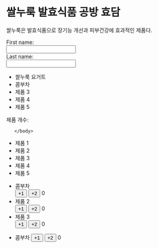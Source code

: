 <!DOCTYPE html>
<html>
<head>
</head>
<body>
 <h1>쌀누룩 발효식품 공방 효담</h1>
 <p>쌀누룩은 발효식품으로 장기능 개선과 피부건강에 효과적인 제품다.</p>

<form>
  <label for="fname">First name:</label><br>
  <input type="text" id="fname" name="fname"><br>
  <label for="lname">Last name:</label><br>
  <input type="text" id="lname" name="lname">
    </form>
<ul id="product-list">
  <li>쌀누룩 요거트</li>
  <li>콤부차</li>
  <li>제품 3</li>
  <li>제품 4</li>
  <li>제품 5</li>
</ul>

<p>제품 개수: <span id="product-count"></span></p>

<script>
  // 제품 목록 요소를 가져옵니다.
  const productList = document.getElementById('product-list');
  // 제품 개수를 계산하여 표시할 요소를 가져옵니다.
  const productCount = document.getElementById('product-count');
  // 제품 개수를 계산하여 표시합니다.
  productCount.textContent = productList.children.length;
</script>

       </body>
</html> 

<ul id="product-list">
  <li>제품 1</li>
  <li>제품 2</li>
  <li>제품 3</li>
  <li>제품 4</li>
  <li>제품 5</li>
</ul>

<ul id="product-list">
  <li>
    <span class="product-name">콤부차</span>
    <div class="product-controls">
      <button class="product-count-btn" data-count="1">+1</button>
      <button class="product-count-btn" data-count="2">+2</button>
      <span class="product-count">0</span>
    </div>
  </li>
  <li>
    <span class="product-name">제품 2</span>
    <div class="product-controls">
      <button class="product-count-btn" data-count="1">+1</button>
      <button class="product-count-btn" data-count="2">+2</button>
      <span class="product-count">0</span>
    </div>
  </li>
  <li>
    <span class="product-name">제품 3</span>
    <div class="product-controls">
      <button class="product-count-btn" data-count="1">+1</button>
      <button class="product-count-btn" data-count="2">+2</button>
      <span class="product-count">0</span>
    </div>
  </li>
</ul>

<ul>
  <li>
    <span>콤부차</span>
    <button class="count-btn" data-count="1">+1</button>
    <button class="count-btn" data-count="2">+2</button>
    <span class="count">0</span>
  </li>
</ul>

<script>
  // 버튼 클릭 이벤트 처리
  const countBtns = document.querySelectorAll('.count-btn');
  const countSpans = document.querySelectorAll('.count');
  const productNames = document.querySelectorAll('li span');
  
  countBtns.forEach((btn, index) => {
    btn.addEventListener('click', () => {
      const count = parseInt(btn.getAttribute('data-count'));
      const currentCount = parseInt(countSpans[index].textContent);
      const newCount = currentCount + count;
      countSpans[index].textContent = newCount;
    });
  });
</script>


